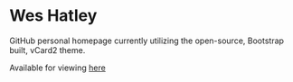 # Wes Hatley

GitHub personal homepage currently utilizing the open-source, Bootstrap built, vCard2 theme.

Available for viewing [here](quadrimegistus.github.io)
